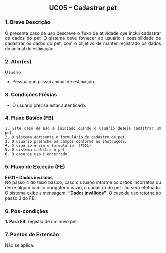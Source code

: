 ## <center> UC05 – Cadastrar pet

<div align="justify">

### 1. Breve Descrição

O presente caso de uso descreve o fluxo de atividade que inclui cadastrar os dados do pet. O sistema deve fornecer ao usuário a possibilidade de cadastrar os dados do pet, com o objetivo de manter registrado os dados do animal de estimação.

### 2. Ator(es)

Usuário

- Pessoa que possui animal de estimação.

### 3. Condições Prévias

- O usuário precisa estar autenticado.

### 4. Fluxo Básico (FB)

    1. Este caso de uso é iniciado quando o usuário deseja cadastrar um pet.
    2. O sistema apresenta o formulário de cadastro de pet.
    3. O usuário preenche os campos conforme as instruções.
    4. O usuário envia o formulário. (FE01)
    5. O sistema cadastra o pet.
    6. O caso de uso é encerrado.

### 5. Fluxo de Exceção (FE)

**FE01 – Dados inválidos**
<br>
No passo 4 do fluxo básico, caso o usuário informe os dados incorretos ou deixe algum campo obrigatório vazio, o cadastro do pet não será efetuado. O sistema exibe a mensagem: **“Dados inválidos"**. O caso de uso retorna ao passo 3 do FB.

### 6. Pós-condições

**1. Para FB:** registro de um novo pet.

### 7. Pontos de Extensão

Não se aplica.

</div>
